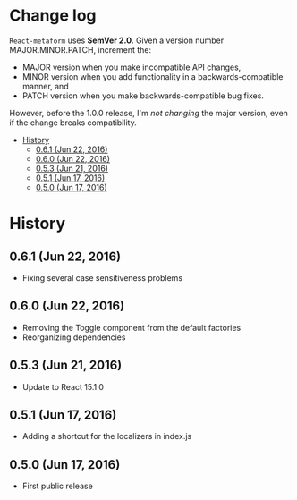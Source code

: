 Change log
===

`React-metaform` uses **SemVer 2.0**. Given a version number MAJOR.MINOR.PATCH, increment the:

 - MAJOR version when you make incompatible API changes,
 - MINOR version when you add functionality in a backwards-compatible manner, and
 - PATCH version when you make backwards-compatible bug fixes.
 
However, before the 1.0.0 release, I'm *not changing* the major version, even if the change breaks compatibility.
 
<!-- START doctoc generated TOC please keep comment here to allow auto update -->
<!-- DON'T EDIT THIS SECTION, INSTEAD RE-RUN doctoc TO UPDATE -->
 

- [History](#history)
  - [0.6.1 (Jun 22, 2016)](#061-jun-22-2016)
  - [0.6.0 (Jun 22, 2016)](#060-jun-22-2016)
  - [0.5.3 (Jun 21, 2016)](#053-jun-21-2016)
  - [0.5.1 (Jun 17, 2016)](#051-jun-17-2016)
  - [0.5.0 (Jun 17, 2016)](#050-jun-17-2016)

<!-- END doctoc generated TOC please keep comment here to allow auto update -->
 
History
=======

0.6.1 (Jun 22, 2016)
--------------------

 - Fixing several case sensitiveness problems

0.6.0 (Jun 22, 2016)
--------------------

 - Removing the Toggle component from the default factories
 - Reorganizing dependencies


0.5.3 (Jun 21, 2016)
---

 - Update to React 15.1.0


0.5.1 (Jun 17, 2016)
---

 - Adding a shortcut for the localizers in index.js

0.5.0 (Jun 17, 2016)
---

 - First public release